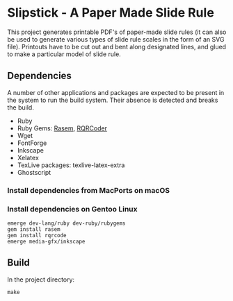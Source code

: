 # Slipstick - A Paper Made Slide Rule
This project generates printable PDF's of paper-made slide rules (it can also be used to generate various types of slide rule scales in the form of an SVG file). Printouts have to be cut out and bent along designated lines, and glued to make a particular model of slide rule.

## Dependencies
A number of other applications and packages are expected to be present in the system to run the build system. Their absence is detected and breaks the build.

 * Ruby
 * Ruby Gems: [Rasem](https://github.com/aseldawy/rasem), [RQRCoder](https://github.com/whomwah/rqrcode)
 * Wget
 * FontForge
 * Inkscape
 * Xelatex
 * TexLive packages: texlive-latex-extra
 * Ghostscript

### Install dependencies from MacPorts on macOS

### Install dependencies on Gentoo Linux

```
emerge dev-lang/ruby dev-ruby/rubygems
gem install rasem
gem install rqrcode
emerge media-gfx/inkscape
```

## Build
In the project directory:
```
make
```
